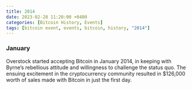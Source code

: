 ```yaml
---
title: 2014  
date: 2023-02-28 11:20:00 +0400
categories: [Bitcoin History, Events]
tags: [bitcoin event, events, bitcoin, history, "2014"]
---
```




### **January**

Overstock started accepting Bitcoin in January 2014, in keeping with Byrne’s rebellious attitude and willingness to challenge the status quo. The ensuing excitement in the cryptocurrency community resulted in $126,000 worth of sales made with Bitcoin in just the first day.
